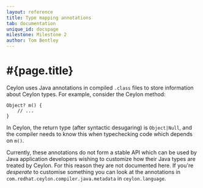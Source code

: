 ```yaml
---
layout: reference
title: Type mapping annotations
tab: documentation
unique_id: docspage
milestone: Milestone 2
author: Tom Bentley
---
```


# #{page.title}

Ceylon uses Java annotations in compiled `.class` files to store information 
about Ceylon types. For example, consider the Ceylon method:

<!-- try: -->
    Object? m() {
        // ...
    }

In Ceylon, the return type (after syntactic desugaring) is `Object|Null`, 
and the compiler needs to know this when typechecking code which 
depends on `m()`.

Currently, these annotations do not form a stable API
which can be used by Java application developers wishing to customize how 
their Java types are treated by Ceylon. For this reason they are not 
documented here. If you're *desperate* to customise something you can look at
the annotations in `com.redhat.ceylon.compiler.java.metadata` in 
`ceylon.language`.

